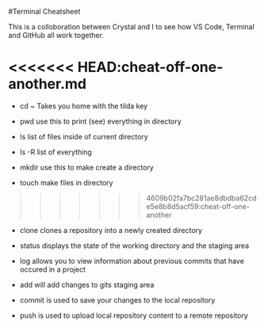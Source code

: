 #Terminal Cheatsheet


This is a colloboration between Crystal and I to see how VS Code, Terminal and GitHub all work together.


<<<<<<< HEAD:cheat-off-one-another.md
=======
* cd ~  Takes you home with the tilda key
 
* pwd  use this to print (see) everything in directory

* ls   list of files inside of current directory

* ls -R  list of everything

* mkdir  use this to make create a directory 

* touch   make files in directory
>>>>>>> 4609b02fa7bc281ae8dbdba62cde5e8b8d5acf59:cheat-off-one-another

* clone clones a repository into a newly created directory 

* status displays the state of the working directory and the staging area

* log allows you to view information about previous commits that have occured in a project

* add will add changes to gits staging area

* commit is used to save your changes to the local repository

* push is used to upload local repository content to a remote repository

